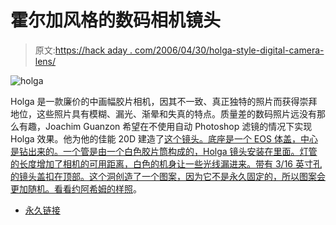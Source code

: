 # 霍尔加风格的数码相机镜头

> 原文:[https://hack aday . com/2006/04/30/holga-style-digital-camera-lens/](https://hackaday.com/2006/04/30/holga-style-digital-camera-lens/)

![holga](../Images/c406bf8b9fc61a8b9b032b06d269e50e.png)

Holga 是一款廉价的中画幅胶片相机，因其不一致、真正独特的照片而获得崇拜地位，这些照片具有模糊、漏光、渐晕和失真的特点。质量差的数码照片远没有那么有趣，Joachim Guanzon 希望在不使用自动 Photoshop 滤镜的情况下实现 Holga 效果。他为他的佳能 20D 建造了[这个镜头。底座是一个 EOS 体盖，中心是钻出来的。一个管是由一个白色胶片筒构成的，Holga 镜头安装在里面。灯管的长度增加了相机的可用距离，白色的机身让一些光线漏进来。带有 3/16 英寸孔的镜头盖扣在顶部。这个洞创造了一个图案，因为它不是永久固定的，所以图案会更加随机。看看约阿希姆的](http://www.litratista.org/2006/04/29/homemade-lens-part-1-eos-holga/)[样照](http://www.flickr.com/photos/jowchie/sets/72057594120416378/)。

*   [永久链接](http://www.litratista.org/2006/04/29/homemade-lens-part-1-eos-holga/)